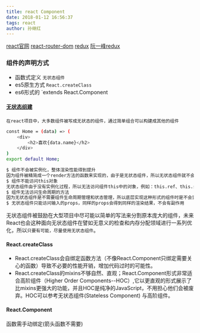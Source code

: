 ```yaml
---
title: react Component
date: 2018-01-12 16:56:37
tags: react
author: 孙继红
---
```

[react官网](https://reactjs.org/docs/hello-world.html)
[react-router-dom](http://reacttraining.cn/web/example/auth-workflow)
[redux](https://redux.js.org/introduction/core-concepts)
[阮一峰redux](http://www.ruanyifeng.com/blog/2016/09/redux_tutorial_part_one_basic_usages.html)
### 组件的声明方式
* 函数式定义 `无状态组件`
* es5原生方式  `React.createClass`
* es6形式的  `extends React.Component

#### [无状态组建](https://reactjs.org/blog/2015/10/07/react-v0.14.html#stateless-functional-components)

``
在react项目中，大多数组件被写成无状态的组件，通过简单组合可以构建成其他的组件
``
```bash
const Home = (data) => (
    <div>
        <h2>喜欢{data.name}</h2>
    </div>
)
export default Home;
```

```bash
$ 组件不会被实例化，整体渲染性能得到提升
因为组件被精简成一个render方法的函数来实现的，由于是无状态组件，所以无状态组件就不会在有组件实例化的过程，无实例化过程也就不需要分配多余的内存，从而性能得到一定的提升。
$ 组件不能访问this对象
无状态组件由于没有实例化过程，所以无法访问组件this中的对象，例如：this.ref、this.state等均不能访问。若想访问就不能使用这种形式来创建组件
$ 组件无法访问生命周期的方法
因为无状态组件是不需要组件生命周期管理和状态管理，所以底层实现这种形式的组件时是不会实现组件的生命周期方法。所以无状态组件是不能参与组件的各个生命周期管理的。
$ 无状态组件只能访问输入的props，同样的props会得到同样的渲染结果，不会有副作用
```
无状态组件被鼓励在大型项目中尽可能以简单的写法来分割原本庞大的组件，未来React也会这种面向无状态组件在譬如无意义的检查和内存分配领域进行一系列优化，所以``只要有可能，尽量使用无状态组件``。

#### React.createClass
* React.createClass会自绑定函数方法（不像React.Component只绑定需要关心的函数）导致不必要的性能开销，增加代码过时的可能性。
* React.createClass的mixins不够自然、直观；React.Component形式非常适合高阶组件（Higher Order Components--HOC）,它以更直观的形式展示了比mixins更强大的功能，并且HOC是纯净的JavaScript，不用担心他们会被废弃。HOC可以参考无状态组件(Stateless Component) 与高阶组件。

#### React.Component
函数需手动绑定(箭头函数不需要)


